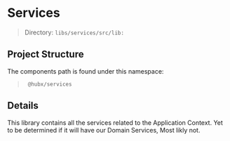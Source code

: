 # Services

> Directory: `libs/services/src/lib:`

## Project Structure

The components path is found under this namespace:
   > ` @hubx/services`

## Details

This library contains all the services related to the Application Context.  Yet to be determined if it will have our Domain Services, Most likly not. 
